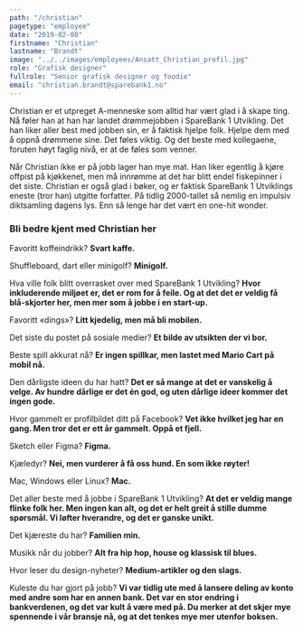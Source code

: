 ```yaml
---
path: "/christian"
pagetype: "employee"
date: "2019-02-08"
firstname: "Christian"
lastname: "Brandt"
image: "../../images/employees/Ansatt_Christian_profil.jpg"
role: "Grafisk designer"
fullrole: "Senior grafisk designer og foodie"
email: "christian.brandt@sparebank1.no"
---
```


Christian er et utpreget A-menneske som alltid har vært glad i å skape ting. Nå føler han at han har landet drømmejobben i SpareBank 1 Utvikling. Det han liker aller best med jobben sin, er å faktisk hjelpe folk. Hjelpe dem med å oppnå drømmene sine. Det føles viktig. Og det beste med kollegaene, foruten høyt faglig nivå, er at de føles som venner.

Når Christian ikke er på jobb lager han mye mat. Han liker egentlig å kjøre offpist på kjøkkenet, men må innrømme at det har blitt endel fiskepinner i det siste. Christian er også glad i bøker, og er faktisk SpareBank 1 Utviklings eneste (tror han) utgitte forfatter. På tidlig 2000-tallet så nemlig en impulsiv diktsamling dagens lys. Enn så lenge har det vært en one-hit wonder.

### Bli bedre kjent med Christian her

<div class="info-content__questions">

Favoritt koffeindrikk? 
**Svart kaffe.**

Shuffleboard, dart eller minigolf?
**Minigolf.**

Hva ville folk blitt overrasket over med SpareBank 1 Utvikling?
**Hvor inkluderende miljøet er, det er rom for å feile. Og at det det er veldig få blå-skjorter her, men mer som å jobbe i en start-up.**

Favoritt «dings»?
**Litt kjedelig, men må bli mobilen.**

Det siste du postet på sosiale medier?
**Et bilde av utsikten der vi bor.** 

Beste spill akkurat nå?
**Er ingen spillkar, men lastet med Mario Cart på mobil nå.**

Den dårligste ideen du har hatt?
**Det er så mange at det er vanskelig å velge. Av hundre dårlige er det én god, og uten dårlige ideer kommer det ingen gode.**

Hvor gammelt er profilbildet ditt på Facebook?
**Vet ikke hvilket jeg har en gang. Men tror det er ett år gammelt. Oppå et fjell.**

Sketch eller Figma?
**Figma.**

Kjæledyr?
**Nei, men vurderer å få oss hund. En som ikke røyter!**

Mac, Windows eller Linux?
**Mac.**

Det aller beste med å jobbe i SpareBank 1 Utvikling?
**At det er veldig mange flinke folk her. Men ingen kan alt, og det er helt greit å stille dumme spørsmål. Vi løfter hverandre, og det er ganske unikt.**

Det kjæreste du har?
**Familien min.**

Musikk når du jobber?
**Alt fra hip hop, house og klassisk til blues.**

Hvor leser du design-nyheter?
**Medium-artikler og den slags.**

Kuleste du har gjort på jobb?
**Vi var tidlig ute med å lansere deling av konto med andre som har en annen bank. Det var en stor endring i bankverdenen, og det var kult å være med på. Du merker at det skjer mye spennende i vår bransje nå, og at det tenkes mye mer utenfor boksen.**

</div>